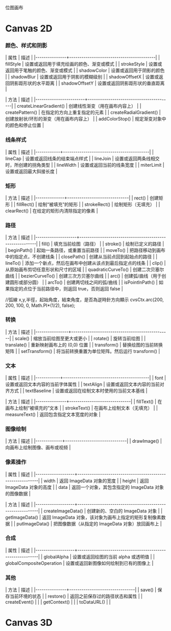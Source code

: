 位图画布

# Canvas 2D

### 颜色、样式和阴影
| 属性          | 描述                                     |
|---------------+------------------------------------------|
| fillStyle     | 设置或返回用于填充绘画的颜色、渐变或模式 |
| strokeStyle   | 设置或返回用于笔触的颜色、渐变或模式     |
| shadowColor   | 设置或返回用于阴影的颜色                 |
| shadowBlur    | 设置或返回用于阴影的模糊级别             |
| shadowOffsetX | 设置或返回阴影距形状的水平距离           |
| shadowOffsetY | 设置或返回阴影距形状的垂直距离           |

| 方法                   | 描述                                    |
|------------------------+-----------------------------------------|
| createLinearGradient() | 创建线性渐变（用在画布内容上）          |
| createPattern()        | 在指定的方向上重复指定的元素            |
| createRadialGradient() | 创建放射状/环形的渐变（用在画布内容上） |
| addColorStop()         | 规定渐变对象中的颜色和停止位置          |
### 线条样式

| 属性       | 描述                                     |
|------------+------------------------------------------|
| lineCap    | 设置或返回线条的结束端点样式             |
| lineJoin   | 设置或返回两条线相交时，所创建的拐角类型 |
| lineWidth  | 设置或返回当前的线条宽度                 |
| miterLimit | 设置或返回最大斜接长度                   |

### 矩形
| 方法         | 描述                         |
|--------------+------------------------------|
| rect()       | 创建矩形                     |
| fillRect()   | 绘制“被填充”的矩形         |
| strokeRect() | 绘制矩形（无填充）           |
| clearRect()  | 在给定的矩形内清除指定的像素 |
### 路径
| 方法               | 描述                                                    |
|--------------------+---------------------------------------------------------|
| fill()             | 填充当前绘图（路径）                                    |
| stroke()           | 绘制已定义的路径                                        |
| beginPath()        | 起始一条路径，或重置当前路径                            |
| moveTo()           | 把路径移动到画布中的指定点，不创建线条                  |
| closePath()        | 创建从当前点回到起始点的路径                            |
| lineTo()           | 添加一个新点，然后在画布中创建从该点到最后指定点的线条  |
| clip()             | 从原始画布剪切任意形状和尺寸的区域                      |
| quadraticCurveTo() | 创建二次贝塞尔曲线                                      |
| bezierCurveTo()    | 创建三次方贝塞尔曲线                                    |
| arc()              | 创建弧/曲线（用于创建圆形或部分圆）                     |
| arcTo()            | 创建两切线之间的弧/曲线                                 |
| isPointInPath()    | 如果指定的点位于当前路径中，则返回 true，否则返回 false |

//弧線 x,y,半徑，起始角度，結束角度，是否為逆時針方向顯示
cvsCtx.arc(200, 200, 100, 0, Math.PI*(1/2), false);


### 转换
| 方法           | 描述                                           |
|----------------+------------------------------------------------|
| scale()        | 缩放当前绘图至更大或更小                       |
| rotate()       | 旋转当前绘图                                   |
| translate()    | 重新映射画布上的 (0,0) 位置                    |
| transform()    | 替换绘图的当前转换矩阵                         |
| setTransform() | 将当前转换重置为单位矩阵。然后运行 transform() |
### 文本

| 属性       | 描述                                     |
|------------+------------------------------------------|
| font          | 设置或返回文本内容的当前字体属性         |
| textAlign     | 设置或返回文本内容的当前对齐方式         |
| textBaseline  | 设置或返回在绘制文本时使用的当前文本基线 |

| 方法          | 描述                         |
|---------------+------------------------------|
| fillText()    | 在画布上绘制“被填充的”文本 |
| strokeText()  | 在画布上绘制文本（无填充）   |
| measureText() | 返回包含指定文本宽度的对象   |
### 图像绘制
| 方法        | 描述                         |
|-------------+------------------------------|
| drawImage() | 向画布上绘制图像、画布或视频 |
### 像素操作
| 属性              | 描述                                                      |
|-------------------+-----------------------------------------------------------|
| width             | 返回 ImageData 对象的宽度                                 |
| height            | 返回 ImageData 对象的高度                                 |
| data              | 返回一个对象，其包含指定的 ImageData 对象的图像数据       |

| 方法              | 描述                                                      |
|-------------------+-----------------------------------------------------------|
| createImageData() | 创建新的、空白的 ImageData 对象                           |
| getImageData()    | 返回 ImageData 对象，该对象为画布上指定的矩形复制像素数据 |
| putImageData()    | 把图像数据（从指定的 ImageData 对象）放回画布上           |
### 合成
| 属性              | 描述                                                      |
|-------------------+-----------------------------------------------------------|
| globalAlpha              | 设置或返回绘图的当前 alpha 或透明值    |
| globalCompositeOperation | 设置或返回新图像如何绘制到已有的图像上 |
### 其他

| 方法          | 描述                           |
|---------------+--------------------------------|
| save()        | 保存当前环境的状态             |
| restore()     | 返回之前保存过的路径状态和属性 |
| createEvent() |                                |
| getContext()  |                                |
| toDataURL()   |                                |


# Canvas 3D
